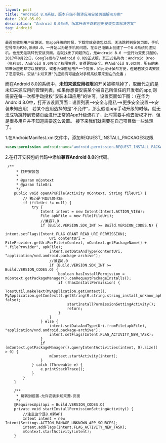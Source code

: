 ```yaml
---
layout: post
title: "Android 8.0系统，版本升级不跳转应用安装页面解决方案"
date: 2018-05-09 
description: "Android 8.0系统，版本升级不跳转应用安装页面解决方案"
tag: Android 
---   
```

	最近在收到用户反馈说，在app升级的时候，下载完成安装包以后，无法跳转到安装页面，手机型号华为P20,系统8.0，一开始以为是手机的问题，在自己电脑上创建了一个8.0系统的虚拟机，也是无法跳转到安装页面，这就找出了问题所在，是Android 8.0 一些行为变更引起的。
	2017年8月22日，Google发布了Android 8.0的正式版，其正式名称为：Android Oreo（奥利奥），Android 8.0强化了权限管理，变得更加安全。在Android 8.0以前，所有的未知来源应用都可以被安装，或者会弹窗给用户一个提示，如此设计虽然方便，但是若被引诱安装了恶意软件，安装"未知来源"的应用有可能会对手机系统带来潜在的危害；
而在Android 8.0的系统中，**未知来源应用权限**的开关被移除掉了，取而代之的是未知来源应用的管理列表，如果你想要安装某个被自己所信任的开发者的app,则需要在每一次都手动授权"安装未知应用"的许可。设置页面如下图：（在华为Android 8.0中，打开该设置页面：设置列表—>安全与隐私—>更多安全设置—>安装未知应用）
若某个应用选择的是“不允许”，那么假设app手动升级的时候，就无法成功跳转到安装页面进行正常的App升级流程了，此时需要手动去授权才行，但是很多用户并不知道需要这么设置。
接下来我们就需要在自己项目做一些处理了。

1.在AndroidManifest.xml文件中，添加REQUEST_INSTALL_PACKAGES权限

```xml
<uses-permission android:name="android.permission.REQUEST_INSTALL_PACKAGES" />  

```
2.在打开安装包的代码中添加**兼容Android 8.0**的代码。

```
 /**
     * 打开安装包
     *
     * @param mContext
     * @param fileUri
     */
    public void openAPKFile(Activity mContext, String fileUri) {
        // 核心是下面几句代码
        if (fileUri != null) {
            try {
                Intent intent = new Intent(Intent.ACTION_VIEW);
                File apkFile = new File(fileUri);
                //兼容7.0
                if (Build.VERSION.SDK_INT >= Build.VERSION_CODES.N) {
                    intent.setFlags(Intent.FLAG_GRANT_READ_URI_PERMISSION);
                    Uri contentUri = FileProvider.getUriForFile(mContext, mContext.getPackageName() + ".fileProvider", apkFile);
                    intent.setDataAndType(contentUri, "application/vnd.android.package-archive");
                    //兼容8.0
                    if (Build.VERSION.SDK_INT >= Build.VERSION_CODES.O) {
                        boolean hasInstallPermission = mContext.getPackageManager().canRequestPackageInstalls();
                        if (!hasInstallPermission) {
                            ToastUtil.makeText(MyApplication.getContext(), MyApplication.getContext().getString(R.string.string_install_unknow_apk_note), false);
                            startInstallPermissionSettingActivity();
                            return;
                        }
                    }
                } else {
                    intent.setDataAndType(Uri.fromFile(apkFile), "application/vnd.android.package-archive");
                    intent.setFlags(Intent.FLAG_ACTIVITY_NEW_TASK);
                }
                if (mContext.getPackageManager().queryIntentActivities(intent, 0).size() > 0) {
                    mContext.startActivity(intent);
                }
            } catch (Throwable e) {
                e.printStackTrace();
            }
        }
    }

    /**
     * 跳转到设置-允许安装未知来源-页面
     */
    @RequiresApi(api = Build.VERSION_CODES.O)
    private void startInstallPermissionSettingActivity() {
        //注意这个是8.0新API
        Intent intent = new Intent(Settings.ACTION_MANAGE_UNKNOWN_APP_SOURCES);
        intent.addFlags(Intent.FLAG_ACTIVITY_NEW_TASK);
        mContext.startActivity(intent);
    }
```


